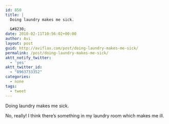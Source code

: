 ```yaml
---
id: 850
title: |
  Doing laundry makes me sick.
  
  &#8230;
date: 2010-02-11T10:56:02+00:00
author: Avi
layout: post
guid: http://aviflax.com/post/doing-laundry-makes-me-sick/
permalink: /post/doing-laundry-makes-me-sick/
aktt_notify_twitter:
  - 'yes'
aktt_twitter_id:
  - "8963733352"
categories:
  - none
tags:
  - tweet
---
```

Doing laundry makes me sick.

No, really! I think there&#8217;s something in my laundry room which makes me ill.